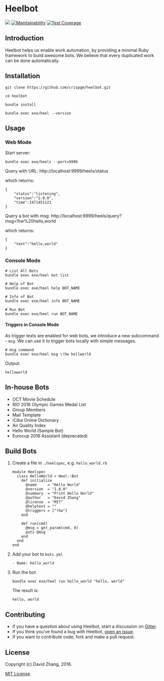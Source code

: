 # Heelbot

[![](https://api.travis-ci.org/crispgm/heelbot.svg)](https://travis-ci.org/crispgm/heelbot)
[![Maintainability](https://api.codeclimate.com/v1/badges/6429712f8bcb9907afd1/maintainability)](https://codeclimate.com/github/crispgm/heelbot/maintainability)
[![Test Coverage](https://api.codeclimate.com/v1/badges/6429712f8bcb9907afd1/test_coverage)](https://codeclimate.com/github/crispgm/heelbot/test_coverage)

## Introduction

Heelbot helps us enable work automation, by providing a minimal Ruby framework to build awesome bots. We believe that every duplicated work can be done automatically.

## Installation

```
git clone https://github.com/crispgm/heelbot.git

cd heelbot

bundle install

bundle exec exe/heel --version
```

## Usage

### Web Mode

Start server:

```
bundle exec exe/heels --port=9999
```

Query with URL: http://localhost:9999/heels/status

which returns:

```
{
    "status":"listening",
    "version":"2.0.0",
    "time":1471451121
}
```

Query a bot with msg: http://localhost:9999/heels/query?msg=!hw%20hello,world

which returns:

```
{
    "text":"hello,world"
}
```

### Console Mode

```
# List All Bots
bundle exec exe/heel bot list

# Help of Bot
bundle exec exe/heel help BOT_NAME

# Info of Bot
bundle exec exe/heel info BOT_NAME

# Run Bot
bundle exec exe/heel run BOT_NAME
```

#### Triggers in Console Mode

As trigger texts are enabled for web bots, we introduce a new subcommand - `msg`. We can use it to trigger bots locally with simple messages.

```
# msg command
bundle exec exe/heel msg \!hw hellworld
```

Output:

```
helloworld
```

## In-house Bots

* OCT Movie Schedule
* RIO 2016 Olympic Games Medal List
* Group Members
* Mail Template
* iCiba Online Dictionary
* Air Quality Index
* Hello World (Sample Bot)
* Eurocup 2016 Assistant (deprecated)

## Build Bots

1. Create a file in ```./heelspec```, e.g. ```hello_world.rb```

    ```
    module Heelspec
      class HelloWorld < Heel::Bot
        def initialize
          @name     = "Hello World"
          @version  = "1.0.0"
          @summary  = "Print Hello World"
          @author   = "David Zhang"
          @license  = "MIT"
          @helptext = ""
          @triggers = ["!hw"]
        end

        def run(cmd)
          @msg = get_param(cmd, 0)
          puts @msg
        end
      end
    end
    ```

2. Add your bot to ```bots.yml```

    ```
    - Name: hello_world
    ```

3. Run the bot

    ```
    bundle exec exe/heel run hello_world "hello, world"
    ```

    The result is:

    ```
    hello, world
    ```

## Contributing

* If you have a question about using Heelbot, start a discussion on [Gitter](https://gitter.im/crispgm/heelbot).
* If you think you've found a bug with Heelbot, [open an issue](https://github.com/crispgm/heelbot/issues/new).
* If you want to contribute code, fork and make a pull request.

## License

Copyright (c) David Zhang, 2016.

[MIT License](https://github.com/crispgm/heelbot/blob/master/LICENSE).
